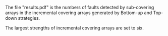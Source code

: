 The file "results.pdf" is the numbers of faults detected by sub-covering arrays in the incremental covering arrays generated by Bottom-up and Top-down strategies.

The largest strengths of incremental covering arrays  are set to six.